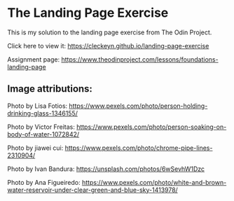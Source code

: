 # The Landing Page Exercise
This is my solution to the landing page exercise from The Odin Project.

Click here to view it: https://cleckeyn.github.io/landing-page-exercise 

Assignment page: https://www.theodinproject.com/lessons/foundations-landing-page

## Image attributions: 

Photo by Lisa Fotios: https://www.pexels.com/photo/person-holding-drinking-glass-1346155/

Photo by Victor Freitas: https://www.pexels.com/photo/person-soaking-on-body-of-water-1072842/

Photo by jiawei cui: https://www.pexels.com/photo/chrome-pipe-lines-2310904/

Photo by Ivan Bandura: https://unsplash.com/photos/6wSevhW1Dzc

Photo by Ana Figueiredo: https://www.pexels.com/photo/white-and-brown-water-reservoir-under-clear-green-and-blue-sky-1413978/


